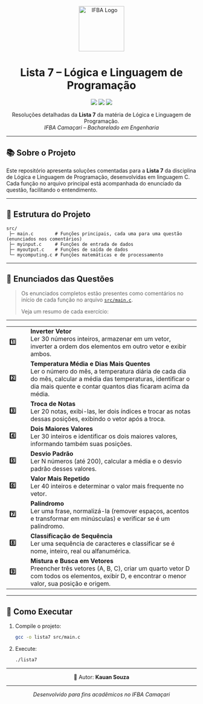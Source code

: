 <p align="center">
  <img src="[https://upload.wikimedia.org/wikipedia/commons/6/6b/Marca_IFBA_vertical.png](https://iili.io/K2bRoqF.md.pn)" alt="IFBA Logo" height="120"/>
</p>

<h1 align="center">
  Lista 7 – Lógica e Linguagem de Programação
</h1>
<p align="center">
  <img src="https://img.shields.io/badge/IFBA-Camaçari-2ecc71?style=flat-square&logo=googleclassroom&logoColor=white"/>
  <img src="https://img.shields.io/badge/Disciplina-Lógica%20e%20Linguagem%20de%20Programa%C3%A7%C3%A3o-f39c12?style=flat-square"/>
  <img src="https://img.shields.io/badge/Status-Conclu%C3%ADdo-27ae60?style=flat-square"/>
</p>

<p align="center">
  Resoluções detalhadas da <strong>Lista 7</strong> da matéria de Lógica e Linguagem de Programação.<br>
  <em>IFBA Camaçari – Bacharelado em Engenharia</em>
</p>

---

## 📚 Sobre o Projeto

Este repositório apresenta soluções comentadas para a **Lista 7** da disciplina de Lógica e Linguagem de Programação, desenvolvidas em linguagem C.  
Cada função no arquivo principal está acompanhada do enunciado da questão, facilitando o entendimento.

---

## 📂 Estrutura do Projeto

```
src/
 ├─ main.c        # Funções principais, cada uma para uma questão (enunciados nos comentários)
 ├─ myinput.c     # Funções de entrada de dados
 ├─ myoutput.c    # Funções de saída de dados
 └─ mycomputing.c # Funções matemáticas e de processamento
```

---

## 📝 Enunciados das Questões

> Os enunciados completos estão presentes como comentários no início de cada função no arquivo [`src/main.c`](https://github.com/kaudotdev/lista-7-LLP/blob/main/src/main.c).
>
> Veja um resumo de cada exercício:

---

<div align="center">

<table>
  <tr>
    <td width="40"><b>1️⃣</b></td>
    <td><b>Inverter Vetor</b><br>
      Ler 30 números inteiros, armazenar em um vetor, inverter a ordem dos elementos em outro vetor e exibir ambos.
    </td>
  </tr>
  <tr>
    <td><b>2️⃣</b></td>
    <td><b>Temperatura Média e Dias Mais Quentes</b><br>
      Ler o número do mês, a temperatura diária de cada dia do mês, calcular a média das temperaturas, identificar o dia mais quente e contar quantos dias ficaram acima da média.
    </td>
  </tr>
  <tr>
    <td><b>3️⃣</b></td>
    <td><b>Troca de Notas</b><br>
      Ler 20 notas, exibi-las, ler dois índices e trocar as notas dessas posições, exibindo o vetor após a troca.
    </td>
  </tr>
  <tr>
    <td><b>4️⃣</b></td>
    <td><b>Dois Maiores Valores</b><br>
      Ler 30 inteiros e identificar os dois maiores valores, informando também suas posições.
    </td>
  </tr>
  <tr>
    <td><b>5️⃣</b></td>
    <td><b>Desvio Padrão</b><br>
      Ler N números (até 200), calcular a média e o desvio padrão desses valores.
    </td>
  </tr>
  <tr>
    <td><b>6️⃣</b></td>
    <td><b>Valor Mais Repetido</b><br>
      Ler 40 inteiros e determinar o valor mais frequente no vetor.
    </td>
  </tr>
  <tr>
    <td><b>7️⃣</b></td>
    <td><b>Palíndromo</b><br>
      Ler uma frase, normalizá-la (remover espaços, acentos e transformar em minúsculas) e verificar se é um palíndromo.
    </td>
  </tr>
  <tr>
    <td><b>8️⃣</b></td>
    <td><b>Classificação de Sequência</b><br>
      Ler uma sequência de caracteres e classificar se é nome, inteiro, real ou alfanumérica.
    </td>
  </tr>
  <tr>
    <td><b>9️⃣</b></td>
    <td><b>Mistura e Busca em Vetores</b><br>
      Preencher três vetores (A, B, C), criar um quarto vetor D com todos os elementos, exibir D, e encontrar o menor valor, sua posição e origem.
    </td>
  </tr>
</table>

</div>

---

## 🚀 Como Executar

1. Compile o projeto:
   ```bash
   gcc -o lista7 src/main.c
   ```
2. Execute:
   ```bash
   ./lista7
   ```

---

<p align="center">
  👤 Autor:  <b>Kauan Souza</b>
</p>

---

<p align="center"><i>Desenvolvido para fins acadêmicos no IFBA Camaçari</i></p>
